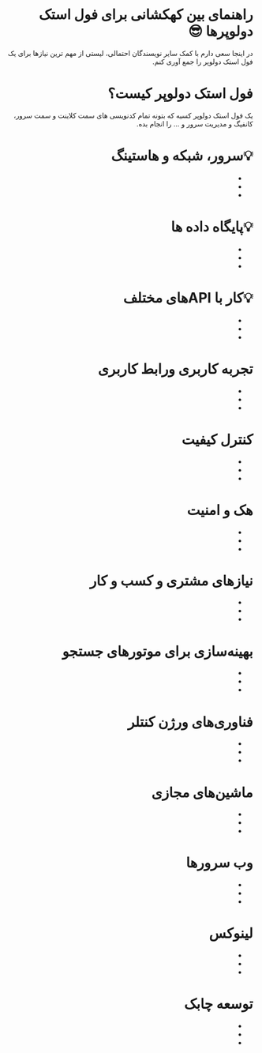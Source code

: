 <div dir="rtl">

# راهنمای بین کهکشانی برای فول استک دولوپرها :sunglasses:


در اینجا سعی دارم با کمک سایر نویسندگان احتمالی، لیستی از مهم ترین نیازها برای یک فول استک دولوپر را جمع آوری کنم.

# فول استک دولوپر کیست؟
یک فول استک دولوپر کسیه که بتونه  تمام کدنویسی های سمت کلاینت و سمت سرور، کانفیگ و مدیریت سرور و ... را انجام بده.

# :bulb:سرور، شبکه و هاستینگ 
-
-
-

# :bulb:پایگاه داده ها 
-
-
-

#	:bulb:کار با  APIهای مختلف
-
-
-

#	تجربه کاربری ورابط کاربری
-
-
-

#	کنترل کیفیت
-
-
-

#	هک و امنیت
-
-
-

#	نیازهای مشتری و کسب و کار
-
-
-

#	بهینه‌سازی برای موتورهای جستجو 
-
-
-

#	فناوری‌های ورژن کنتلر 
-
-
-

#	ماشین‌های مجازی
-
-
-

#	وب‌ سرورها
-
-
-

#	لینوکس 
-
-
-

#	توسعه چابک
-
-
-


